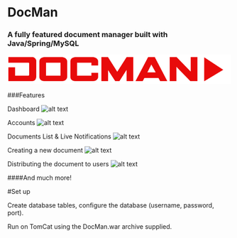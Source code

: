 # DocMan

### A fully featured document manager built with Java/Spring/MySQL

![alt text](https://raw.githubusercontent.com/crai9/DocMan/master/src/main/webapp/resources/img/DocMan.png "Logo")

###Features

Dashboard
![alt text](http://i.imgur.com/foDZi7m.png "Dashboard")

Accounts
![alt text](http://i.imgur.com/WH2xVeA.png "Accounts")

Documents List & Live Notifications
![alt text](http://i.imgur.com/bFH7Pyh.png "Documents")

Creating a new document
![alt text](http://i.imgur.com/IUhW1SV.png "New Document")

Distributing the document to users
![alt text](http://i.imgur.com/gH8n72J.png "Distribution")

####And much more!


#Set up

Create database tables, configure the database (username, password, port).

Run on TomCat using the DocMan.war archive supplied.